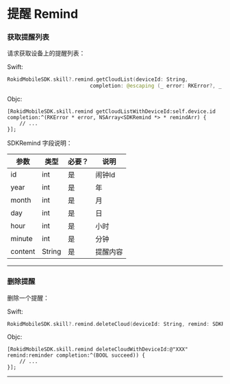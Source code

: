 # 提醒 Remind

### 获取提醒列表
请求获取设备上的提醒列表：

Swift:

```swift
RokidMobileSDK.skill?.remind.getCloudList(deviceId: String,
                           completion: @escaping (_ error: RKError?, _ reminds: [SDKRemind]?) -> Void)
```

Objc:

```objc
[RokidMobileSDK.skill.remind getCloudListWithDeviceId:self.device.id completion:^(RKError * error, NSArray<SDKRemind *> * remindArr) {
    // ... 
}];
```

SDKRemind 字段说明：

| 参数 | 类型 | 必要？ | 说明 |
| --- | --- | --- | --- |
| id |  int| 是 | 闹钟Id |
| year | int | 是 | 年 |
| month | int | 是 |  月|
| day | int | 是 | 日 |
| hour | int | 是 | 小时 |
| minute | int | 是 | 分钟 |
| content | String | 是 | 提醒内容 |

---

### 删除提醒
删除一个提醒：

Swift:

```swift
RokidMobileSDK.skill?.remind.deleteCloud(deviceId: String, remind: SDKRemind, completion: @escaping (success: Bool?) -> Void)))
```

Objc:

```objc
[RokidMobileSDK.skill.remind deleteCloudWithDeviceId:@"XXX" remind:reminder completion:^(BOOL succeed)) {
    // ...
}];

```

---


